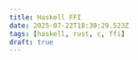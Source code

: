 ```yaml
---
title: Haskell FFI
date: 2025-07-22T18:30:29.523Z
tags: [haskell, rust, c, ffi]
draft: true
---
```

